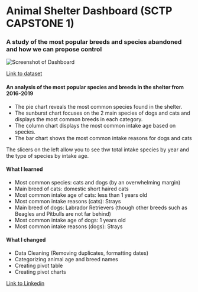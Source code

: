 # Animal Shelter Dashboard (SCTP CAPSTONE 1)

### A study of the most popular breeds and species abandoned and how we can propose control 

![Screenshot of Dashboard](https://i.gyazo.com/02dcc8790877663f76cfa06ea3bf0759.png)

[Link to dataset](https://www.kaggle.com/datasets/thedevastator/analyzing-adoption-trends-at-the-bloomington-ani?resource=download)

#### An analysis of the most popular species and breeds in the shelter from 2016-2019
- The pie chart reveals the most common species found in the shelter. 
- The sunburst chart focuses on the 2 main species of dogs and cats and displays the most common breeds in each category. 
- The column chart displays the most common intake age based on species. 
- The bar chart shows the most common intake reasons for dogs and cats 

The slicers on the left allow you to see thw total intake species by year and the type of species by intake age. 

#### What I learned
- Most common species: cats and dogs (by an overwhelming margin)
- Main breed of cats: domestic short haired cats 
- Most common intake age of cats: less than 1 years old
- Most common intake reasons (cats): Strays 
- Main breed of dogs: Labrador Retrievers (though other breeds such as Beagles and Pitbulls are not far behind)
- Most common intake age of dogs: 1 years old
- Most common intake reasons (dogs): Strays 

#### What I changed 
- Data Cleaning (Removing duplicates, formatting dates)
- Categorizing animal age and breed names 
- Creating pivot table 
- Creating pivot charts

[Link to Linkedin](https://www.linkedin.com/in/esther-ng-22882772)
